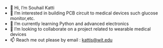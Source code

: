 - 👋 Hi, I’m Souhail Katti
- 👀 I’m interested in building PCB circuit to medical devices such glucose monitor,etc.
- 🌱 I’m currently learning Python and advanced electronics
- 💞️ I’m looking to collaborate on a project related to wearable medical devices
- 📫 Reach me out please by email : kattis@wit.edu
